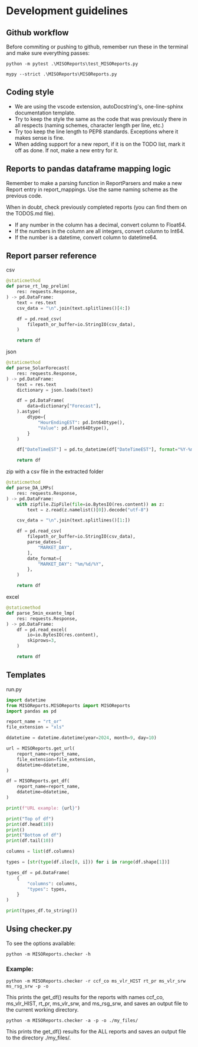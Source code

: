 # Development guidelines

## Github workflow
Before commiting or pushing to github, remember run these in the terminal and make sure everything passes:
```
python -m pytest .\MISOReports\test_MISOReports.py
```
```
mypy --strict .\MISOReports\MISOReports.py 
```

## Coding style
* We are using the vscode extension, autoDocstring's, one-line-sphinx documentation template.
* Try to keep the style the same as the code that was previously there in all respects (naming schemes, character length per line, etc.) 
* Try too keep the line length to PEP8 standards. Exceptions where it makes sense is fine.
* When adding support for a new report, if it is on the TODO list, mark it off as done. If not, make a new entry for it.

## Reports to pandas dataframe mapping logic
Remember to make a parsing function in ReportParsers and make a new Report entry in report_mappings. Use the same naming scheme as the previous code.

When in doubt, check previously completed reports (you can find them on the TODOS.md file).

* If any number in the column has a decimal, convert column to Float64.
* If the numbers in the column are all integers, convert column to Int64.
* If the number is a datetime, convert column to datetime64.

## Report parser reference
csv
```python
@staticmethod
def parse_rt_lmp_prelim(
    res: requests.Response,
) -> pd.DataFrame:
    text = res.text
    csv_data = "\n".join(text.splitlines()[4:])

    df = pd.read_csv(
        filepath_or_buffer=io.StringIO(csv_data),
    )

    return df
```
json
```python
@staticmethod
def parse_SolarForecast(
    res: requests.Response,
) -> pd.DataFrame:
    text = res.text
    dictionary = json.loads(text)

    df = pd.DataFrame(
        data=dictionary["Forecast"],
    ).astype(
        dtype={
            "HourEndingEST": pd.Int64Dtype(),
            "Value": pd.Float64Dtype(),
        }
    )

    df["DateTimeEST"] = pd.to_datetime(df["DateTimeEST"], format="%Y-%m-%d %I:%M:%S %p")

    return df
```
zip with a csv file in the extracted folder
```python
@staticmethod
def parse_DA_LMPs(
    res: requests.Response,
) -> pd.DataFrame:
    with zipfile.ZipFile(file=io.BytesIO(res.content)) as z:
        text = z.read(z.namelist()[0]).decode("utf-8")

    csv_data = "\n".join(text.splitlines()[1:])

    df = pd.read_csv(
        filepath_or_buffer=io.StringIO(csv_data),
        parse_dates=[
            "MARKET_DAY", 
        ],
        date_format={
            "MARKET_DAY": "%m/%d/%Y",
        },
    )

    return df
```
excel
```python
@staticmethod
def parse_5min_exante_lmp(
    res: requests.Response,
) -> pd.DataFrame:
    df = pd.read_excel(
        io=io.BytesIO(res.content),
        skiprows=3,
    )

    return df
```

## Templates
run.py
```python
import datetime
from MISOReports.MISOReports import MISOReports
import pandas as pd

report_name = "rt_or"
file_extension = "xls"

ddatetime = datetime.datetime(year=2024, month=9, day=10)

url = MISOReports.get_url(
    report_name=report_name,
    file_extension=file_extension,
    ddatetime=ddatetime,
)

df = MISOReports.get_df(
    report_name=report_name, 
    ddatetime=ddatetime,
)

print(f"URL example: {url}")

print("Top of df")
print(df.head(10))
print()
print("Bottom of df")
print(df.tail(10))

columns = list(df.columns)

types = [str(type(df.iloc[0, i])) for i in range(df.shape[1])]

types_df = pd.DataFrame(
    {
        "columns": columns,
        "types": types,
    }
)

print(types_df.to_string())
```

## Using checker.py
To see the options available:
```
python -m MISOReports.checker -h
```

### Example: 
```
python -m MISOReports.checker -r ccf_co ms_vlr_HIST rt_pr ms_vlr_srw ms_rsg_srw -p -o
```
This prints the get_df() results for the reports with names ccf_co, ms_vlr_HIST, rt_pr, ms_vlr_srw, and ms_rsg_srw,
and saves an output file to the current working directory.

```
python -m MISOReports.checker -a -p -o ./my_files/
```
This prints the get_df() results for the ALL reports
and saves an output file to the directory ./my_files/.
